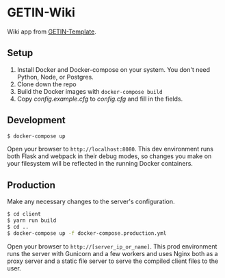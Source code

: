 # GETIN-Wiki

Wiki app from [GETIN-Template](https://github.com/Celeo/GETIN-Template).

## Setup

1. Install Docker and Docker-compose on your system. You don't need Python, Node, or Postgres.
2. Clone down the repo
3. Build the Docker images with `docker-compose build`
4. Copy *config.example.cfg* to *config.cfg* and fill in the fields.

## Development

```bash
$ docker-compose up
```

Open your browser to `http://localhost:8080`. This dev environment runs both Flask and webpack in their debug modes, so changes
you make on your filesystem will be reflected in the running Docker containers.

## Production

Make any necessary changes to the server's configuration.

```bash
$ cd client
$ yarn run build
$ cd ..
$ docker-compose up -f docker-compose.production.yml
```

Open your browser to `http://[server_ip_or_name]`. This prod environment runs the server with Gunicorn and a few workers and uses
Nginx both as a proxy server and a static file server to serve the compiled client files to the user.
